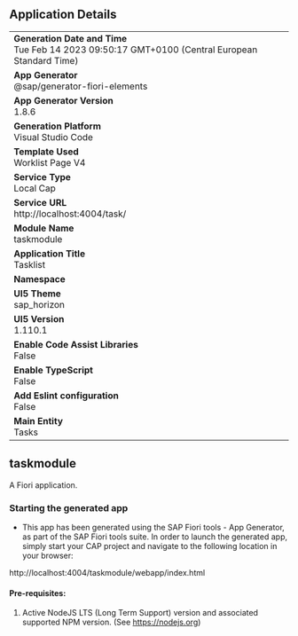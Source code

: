 ## Application Details
|               |
| ------------- |
|**Generation Date and Time**<br>Tue Feb 14 2023 09:50:17 GMT+0100 (Central European Standard Time)|
|**App Generator**<br>@sap/generator-fiori-elements|
|**App Generator Version**<br>1.8.6|
|**Generation Platform**<br>Visual Studio Code|
|**Template Used**<br>Worklist Page V4|
|**Service Type**<br>Local Cap|
|**Service URL**<br>http://localhost:4004/task/
|**Module Name**<br>taskmodule|
|**Application Title**<br>Tasklist|
|**Namespace**<br>|
|**UI5 Theme**<br>sap_horizon|
|**UI5 Version**<br>1.110.1|
|**Enable Code Assist Libraries**<br>False|
|**Enable TypeScript**<br>False|
|**Add Eslint configuration**<br>False|
|**Main Entity**<br>Tasks|

## taskmodule

A Fiori application.

### Starting the generated app

-   This app has been generated using the SAP Fiori tools - App Generator, as part of the SAP Fiori tools suite.  In order to launch the generated app, simply start your CAP project and navigate to the following location in your browser:

http://localhost:4004/taskmodule/webapp/index.html

#### Pre-requisites:

1. Active NodeJS LTS (Long Term Support) version and associated supported NPM version.  (See https://nodejs.org)


